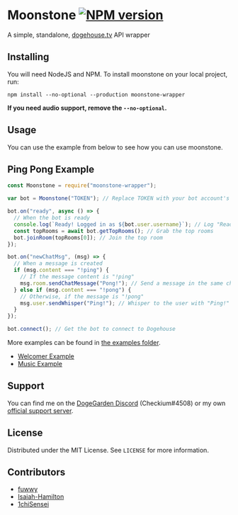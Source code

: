 # Moonstone [![NPM version](https://img.shields.io/npm/v/moonstone-wrapper.svg?style=flat-square&color=informational)](https://npmjs.com/package/moonstone-wrapper)

A simple, standalone, [dogehouse.tv](https://dogehouse.tv/) API wrapper

<!-- GETTING STARTED -->

## Installing

You will need NodeJS and NPM. To install moonstone on your local project, run:

```
npm install --no-optional --production moonstone-wrapper
```

**If you need audio support, remove the `--no-optional`.**

<!-- USAGE EXAMPLES -->

## Usage

You can use the example from below to see how you can use moonstone.

## Ping Pong Example

```js
const Moonstone = require("moonstone-wrapper");

var bot = Moonstone("TOKEN"); // Replace TOKEN with your bot account's token

bot.on("ready", async () => {
  // When the bot is ready
  console.log(`Ready! Logged in as ${bot.user.username}`); // Log "Ready!"
  const topRooms = await bot.getTopRooms(); // Grab the top rooms
  bot.joinRoom(topRooms[0]); // Join the top room
});

bot.on("newChatMsg", (msg) => {
  // When a message is created
  if (msg.content === "!ping") {
    // If the message content is "!ping"
    msg.room.sendChatMessage("Pong!"); // Send a message in the same channel with "Pong!"
  } else if (msg.content === "!pong") {
    // Otherwise, if the message is "!pong"
    msg.user.sendWhisper("Ping!"); // Whisper to the user with "Ping!"
  }
});

bot.connect(); // Get the bot to connect to Dogehouse
```

More examples can be found in [the examples folder](https://github.com/fuwwy/moonstone/tree/main/examples).

- [Welcomer Example](https://github.com/fuwwy/moonstone/blob/main/examples/welcomer.js)
- [Music Example](https://github.com/fuwwy/moonstone/blob/main/examples/music.js)

## Support

You can find me on the [DogeGarden Discord](https://discord.gg/pPaXCRrVrh) (Checkium#4508) or my own [official support server](https://discord.gg/hDj42dMhn9).

<!-- LICENSE -->

## License

Distributed under the MIT License. See `LICENSE` for more information.

<!-- If you are a Contributor then add your name to the list below -->

## Contributors

- [fuwwy](https://github.com/fuwwy)
- [Isaiah-Hamilton](https://github.com/Isaiah-Hamilton)
- [1chiSensei](https://github.com/1chiSensei)
